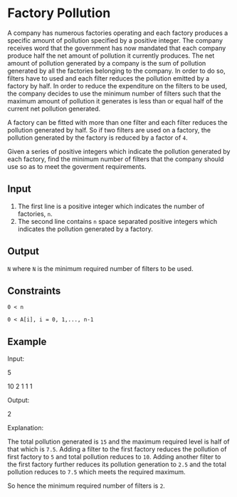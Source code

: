 # Factory Pollution

A company has numerous factories operating and each factory produces a specific amount of pollution specified by a positive integer. The company receives word that the government has now mandated that each company produce half the net amount of pollution it currently produces. The net amount of pollution generated by a company is the sum of pollution generated by all the factories belonging to the company. In order to do so, filters have to used and each filter reduces the pollution emitted by a factory by half. In order to reduce the expenditure on the filters to be used, the company decides to use the minimum number of filters such that the maximum amount of pollution it generates is less than or equal half of the current net pollution generated.

A factory can be fitted with more than one filter and each filter reduces the pollution generated by half. So if two filters are used on a factory, the pollution generated by the factory is reduced by a factor of `4`.

Given a series of positive integers which indicate the pollution generated by each factory, find the minimum number of filters that the company should use so as to meet the goverment requirements.

## Input
1. The first line is a positive integer which indicates the number of factories, `n`.
2. The second line contains `n` space separated positive integers which indicates the pollution generated by a factory.

## Output
`
N
`
where `N` is the minimum required number of filters to be used.

## Constraints
`0 < n`

`0 < A[i], i = 0, 1,..., n-1`

## Example
Input:

5

10 2 1 1 1

Output:

2

Explanation:

The total pollution generated is `15` and the maximum required level is half of that which is `7.5`.
Adding a filter to the first factory reduces the pollution of first factory to `5` and total pollution reduces to `10`.
Adding another filter to the first factory further reduces its pollution generation to `2.5` and the total pollution reduces to `7.5` which meets the required maximum.

So hence the minimum required number of filters is `2`.